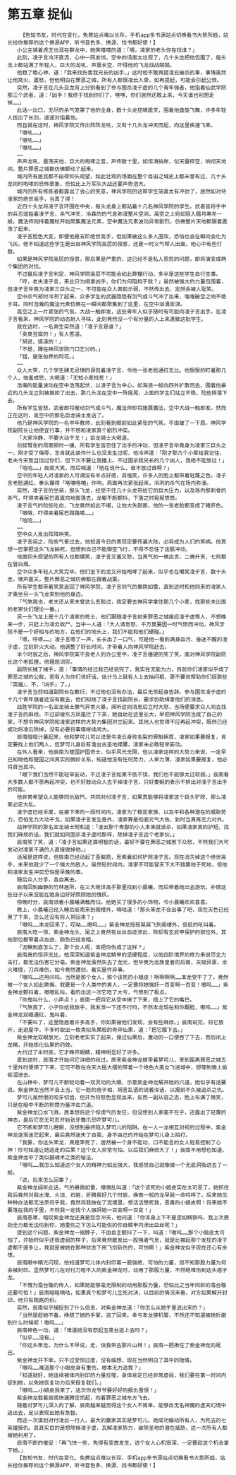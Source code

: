 # 第五章 捉仙
        【告知书友，时代在变化，免费站点难以长存，手机app多书源站点切换看书大势所趋，站长给你推荐的这个换源APP，听书音色多、换源、找书都好使！】
       小公主骑着虎王也混在群龙中，她笑嘻嘻的道：「喂，凌家的老头你在找谁？」
       此刻，凌子言冷汗直流，心中一阵发怵。空中的场面太壮观了，几十头龙把他包围了，每头龙上都站满了年轻人，巨大的龙吼，声震长空，吓得他的飞龙战战兢兢。
       他稳了稳心神，道：「我来找伤害我兄长的凶手。」这时他不敢再提凌云被杀的事，事情虽然让他窝火、震怒，但他明白在罪恶之城，所有人都恨凌云入骨，如再提起，可能会引起公愤。
       突然，凌子言在几头亚龙背上分别看到了参与围杀凌子虚的几个青年强者，他指着仙武学院那三个武者，道：「凶手！我终于找到你们了，嘿嘿，你们居然还敢上来，今天谁也别想走掉……」
       此话一出口，无尽的杀气笼罩了他的全身，数十头龙狂啸震天，围着他盘旋飞舞，许多年轻人拔出了长剑，遥遥对指着他。
       而且就在这时，神风学院又传出阵阵龙吼，又有十几头龙冲天而起，向这里疾速飞来。
       「嗷吼……」
       「嗷吼……」
       「嗷吼……」
       ……
       声声龙吼，震荡天地，巨大的咆哮之音，声传数十里，如惊涛拍岸，似天雷碎空，响彻天地间，整片罪恶之城都仿佛颤动了起来。
       城内所有居民都不由得仰头观望，如此壮观的场面在整个自由之城史上都未曾有过，几十头龙同时咆哮的恐怖景象，恐怕比上万军队大战还要声势浩大。
       城内的所有修炼者都露出了会心的笑意，神风学院的这帮学生简直太有冲劲了，居然如对待凌家的绝世高手，当真了得！
       近四十头龙将凌子言环围在中央，每头龙身上都站着十几名神风学院的学生。武者皆将手中的兵刃遥指着凌子言，杀气冲天，冷森的的气息弥漫整片空间，高空之上宛如陷入腊月寒冬一般。魔法师则持着魔杖开始聚集魔法元素，空中魔法元素波动异常剧烈，仿佛整片天地都跟着震荡了起来。
       凌子言脸色大变，即便他是五阶绝世高手，但如果被这么多人围攻，恐怕也会在瞬间会化为飞灰。他不知道这些学生是出自神风学院高层的授意，还是一时义气帮人出面，他心中有些打鼓。
       如果是神风学院高层的授意，那后果是严重的，这已经不是私人恩怨的问题，即将演变成两个集团的对抗。
       不过最后凌子言判定，神风学院高层不可能会如此莽撞行动，多半是这些学生自行生事。
       「哼，老夫凌子言，来此只为缉拿凶手，你们为何阻挡于我？」虽然被强大的力量包围着，但凌子言毕竟为凌家三巨头之一，不可能在众人面前示弱，不然传出去，定然会被人耻笑。
       空中杀气顿时冷冽了起来，众多学生的武器隐隐有剑气或斗气冲了出来，嗤嗤破空之响不绝于耳。同时浩瀚的魔法元素仿佛在一瞬间都聚集到了这里，在空中汹涌澎湃。
       高空之上一片紧张的气氛，大战一触即发，这些青年人似乎随时有可能向凌子言出手。在凌子言看来，神风学院的动态耐人寻味，此刻竟然没一个有分量的人上来遣散这批学生。
       就在这时，一名男生突然道：「凌子言是谁？」
       「卖臭豆腐的！」有人答道。
       「胡说，搓澡的！」
       「不是，蹲在神风学院门口乞讨的。」
       「错，是张伯养的阿花。」
       ……
       众人大笑，几个学生肆无忌惮的调侃着凌子言，令他一张老脸通红无比。他狠狠的盯着那几个人，恼羞成怒，大喝道：「无知小辈找死！」
       浩瀚的能量波动在空中浩荡起伏，以凌子言为中心，如海浪一般向四外扩散而去，围着他最近的几头龙立刻被推拒了出去，那几头龙在空中一阵摇晃，上面的学生们站立不稳，险些摔落下去。
       所有学生皆怒，武者即将催动剑气或斗气，魔法师即将施展魔法，空中大战一触即发。然而正在这时，高空中的那名巨龙骑士发话了。
       他乃是神风学院的一名中年教师，此刻看到眼前如此紧张的气氛，不由皱了一下眉。神风学院副院长让他便宜行事，并不想和凌家真个剧烈冲突。
       「大家冷静，不要大动干戈！」巨龙骑士大喝道。
       剑拔弩张的局面顿时一缓，所有学生皆忍住了出手的冲动，但凌子言毕竟身为凌家三巨头之一，刚才受了侮辱，怎肯就此装作什么也没发生过呢，他冷声道：「刚才那几个小辈给我记住，老夫今天暂且饶过你们，但下次不要让我撞上。不过围杀我兄长的几个凶人，我绝不能放过！」
       「哈哈……」辰南大笑，而后喊道：「他在说什么，谁不放过谁啊？」
       空中的年轻人对凌家的人可谓没有半点好感，具嗤笑，许多人的脸上都带着轻蔑之色。凌子言老脸通红，拳头攥得「咯嘣咯嘣」作响，局面再次紧张起来，冷冽的杀气在场内弥漫。
       突然，凌子言的坐骑，那头飞龙，经受不住几十头龙带给它的巨大压力，以及场内那刺骨的杀气，吓得夹着尾巴直直向地面落去，龙躯不断颤抖，下落之时晃晃悠悠。
       凌子言气的险些吐血，飞龙竟然如此不堪，让他大失颜面，他的一张老脸都变成了猪肝色。
       「嗷哦，吓得夹着尾巴跑路喽……」
       「哈哈……」
       ……
       空中众人发出阵阵哄笑。
       凌子言闻之，险些气晕过去，他知道今日的表现定要传遍大陆，必将成为人们的笑柄。他真想一巴掌把这头飞龙拍死，但想到自己不能御空飞行，不得不忍住了这股冲动。
       地面仰头观望的所有人也都爆笑，凌子言又羞又怒，当真气的一佛出世，二佛升天，七窍都在冒白烟。
       空中众多年轻人大笑完毕，他们坐下的龙又开始咆哮了起来，似乎也在嘲笑凌子言，数十头龙，啸声震天，整片罪恶之城仿佛都在跟着战栗。
       所有学生都带着笑意返回了神风学院，凌子言则气的暴跳如雷，直到这时和他同来的凌家人才乘坐另一头飞龙来到他的身边。
       「气煞我也，老夫还从来未曾这么丢脸过，我定要去神风学拿住那几个小辈，找那些未出面的老家伙们理论一番。」
       另一头飞龙上是十几个凌家的死士，他们跟随凌子言前来罪恶之城接应凌子虚等人，不想晚来一步，只赶上为凌云收尸。当中一人道：「大人请息怒，千万莫要因一时气愤而冲动，神风学院不是一个好相与的地方，在他们的地头上，我们不能和他们硬碰。」
       「嗯，呼哧……」凌子言嗯了一声，长长出了一口气，可是他一看到满身血污、昏迷不醒的凌子虚，立刻肝火大动。他调整了好长时间，才带着人向神风学院赶去。
       半个时辰之后，神风学院某不良老人的办公室中，凌子言僵硬的笑了笑，面对神风学院副院长这个老狐狸，他理屈词穷。
       副院长摊了摊手，道：「事情的经过我已经说完了，我实在无能为力，目前你们凌家似乎成了罪恶之城的公敌，若有人为你们说好话，估计马上就有人上去抽闷棍，更不要说帮助你们捉那些『英雄』，不，『凶手』了。」
       凌子言当然知道副院长在敷衍，不过他也没有办法，最后无奈起身告辞。参与围攻凌子虚的十几个青年强者还没有散去，他们知晓了凌子言找副院长，要求协助缉拿他们的消息。
       战胜学院的一名亚龙骑士脾气异常火暴，闻听这则消息后立时大怒，当场便要求众人同去找凌子言的麻烦。不过却被东方凤凰拦了下来，她自幼在这里长大，早把神风学院当成了自己的家，不想令神风学院和凌家这样的大势力集团对立起来。其他人也觉得不应再起冲突，既然已经成功将凌云除掉，没有必要将事情继续闹大。
       辰南暗暗计量起来，他和梦可儿可以说是令凌云身败名裂的罪魁祸首，凌家如果要报复，肯定要找上他们两人，但梦可儿身后有澹台古圣地撑腰，凌家未必敢轻举妄动。
       在外人看来，他辰南为楚国护国奇士，似乎风光无限，但以凌家这样的大势力来说，一定早已知晓他和楚国之间真实的微妙关系，知道他没有任何势力、人单力薄，凌家如果要报复，他必将首当其冲。
       「眼下我们当然不能轻举妄动，不过凌子言如果不依不饶，我们也不能够太过软弱。」辰南看大多数人都不愿再起冲突，也不好鼓动众人去干掉凌子言，只好委婉的表示不排出对凌子言出手的可能。
       他非常希望众人能够同仇敌忾，共同对付凌子言，如果真能够将凌家这个巨头铲除，那么凌家必定大乱。
       凌子虚已经半废，在接下来的一段时间内，凌家为了稳定家族、以及平和各种潜在的威胁势力，恐怕无力大动干戈。如果凌子言发生意外，凌家算是彻底元气大伤，到时当真再无力对外。
       战神学院的那名亚龙骑士附和道：「凌云那个卑鄙的小人本来就该杀，如果凌家真的护短、找我们麻烦的话，我们就如同围杀凌子虚时那样，除掉凌子言这个老家伙。」
       辰南笑了笑，道：「凌子言如果还算明智的话，最好不要在罪恶之城惹下众怒，不然我们大可发动对凌家不满的人直接做掉他。」
       话虽是这样说，但辰南已经动起了歪脑筋，思索着如何铲除凌子言。现在消灭掉这个绝世高手，未来他就少了一个强大的敌人。虽然短时间内，凌家不可能冒天下大不韪置他于死地，但他和凌家发生冲突恐怕是早晚的事。
       随后众人分手，各自离去。
       辰南回到幽静的竹林居所，在三大绝世高手那里找到小晨曦，而后带着她出去游玩，补偿这些日子以来没能在她身边好好照顾她的愧疚。
       傍晚时分，辰南领着小晨曦满载而归，给她买了很多的小饰物，令小晨曦欢欢喜喜。
       晚上，小晨曦已经入睡后辰南来到阁楼外，嘀咕道：「那头笨龙不会出事了吧，现在天色已经黑了下来，怎么还没有将人带回来？」
       「嗷呜……本龙回来了，哎呦……嗷呜……」紫金神龙摇摇晃晃飞到阁楼外，低低的吼叫着。
       辰南大吃一惊，紫金神龙头、尾之上竟然有丝丝血迹渗出，除却有玄武甲保护的部位外，其他部位都带着点血迹，颜色已经发暗。
       「泥鳅到底怎么了，那个女人呢，谁把你伤成了这样？」
       辰南真的惊异无比，他深深知道紫金神龙鳞甲的坚硬程度，以他四阶境界的修为来说尽全力击打，都无法伤害它分毫。紫金神龙虽然失去了龙元，但毕竟为龙族皇者的后裔，天赋异禀，水火难侵，刀兵难伤，如今竟然遭创，着实是件异事。
       「嗷呜……还用问吗，当然是那个女人，那个该死的小娘皮！啊啊啊啊……本龙受不了了，竟然被一个女人如此欺侮，我要是一个人类中的男人，一定要将她强奸一百变啊一百变！嗷呜……」紫金神龙颤抖着，嗷嗷乱叫，看的出这一次它吃了大亏，气愤到了极点。
       「你鬼叫什么，小声点！」辰南一把将它从空中揪了下来，捂上了它的嘴巴。
       「气煞我了，小子你给我放手，我发泄一下还不行吗，不然本龙现在和你翻脸，嗷呜……」紫金神龙双眼通红，鬼叫着。
       「不要叫了，这里隐居着许多高手，你如果被他们发现，会有些麻烦。」辰南说完，将它放开，走进屋中，不多时取出一枚类似朱果般的奇异仙果，道：「把它服下去。」
       紫金神龙双眼放光，立刻老老实实了起来，接过仙果后，激动的一口便吞了下去，而后闭上龙睛，开始炼化仙果的药效。
       大约过了半时辰，它才睁开眼睛，精神明显好了许多。
       直到这时，辰南才开始问它详细的经过。原来紫金神龙掳带着梦可儿，来到距离罪恶之城五十里外时便停了下来，它可不敢在白天大摇大摆的带着一个绝色大美女飞进城中，想等到晚上偷偷溜进去。
       在山林中，梦可儿不断眨动着一双灵动的大眼，示意紫金神龙解开她的穴道，她似乎有话要说。紫金神龙当然不会上当，它一脸的痞子相，胡言乱语的说着浑话，以报前不久被追杀之仇。
       梦可儿虽然恨的咬牙切齿，但并为将怒色显现出来，反而一副从容之态，脸上布满了微笑，只是在暗中不断的积攒力量冲击穴道。
       紫金神龙口水飞溅，原本想将这个俘虏气的发狂，但没想到人家毫不在乎，还露出了轻蔑的神态，最后它忍无可忍开始张牙舞爪恐吓梦可儿。
       它不断和梦可儿瞪眼，没想到最终陷入梦可儿的陷阱。在一人一龙相互对视的过程中，紫金神龙逐渐迷茫起来，最后竟然迷失了自我，身不由己的开始在梦可儿身上拍打。
       「我靠，你这头笨龙，真是笨死了，居然被一个身不能动，口不能言的女人轻易控制了心神！你可知道让她逃走的后果？这个女人非常可怕，以后我们麻烦大了！」辰南不用想也知道，紫金神龙中了类似摄魂术之类的秘法。
       「嗷呜……我怎么知道这个女人的精神力如此强大，我感觉自己就像被一个无底洞吸进去了一般。
       「说，后来怎么回事？」
       紫金神龙闻听此话，气的暴跳如雷，嗷嗷乱叫道：「这个该死的小娘皮实在太可恶了，她抓住我后竟然对我水淹、火烧、石砸，折腾我好几个时辰，换做一般的龙早就一命呜呼了。后来她见种种办法都无法奈何于我，竟然将我按在了泥塘里，想活活憋死我，恶毒的小娘皮啊！将来她不要落在我的手里，不然我一定找个人强奸她一百变啊一百变！」
       辰南恶寒，暗叹紫金神龙还真是怨念冲天，他问道：「你浑身上下不是坚如精铁吗，我上次费劲全力都无法伤到你，她重伤之下怎么可能伤的你自鳞甲内渗出血丝呢？」
       提到这个问题，紫金神龙一缩脖子，不由自主颤抖了一下，叫道：「嗷呜……那个小娘皮太可怕了，开始时似乎还很虚弱的样子，后来竟然散发出一股强者气息，就是比被起那个发狂的凌子虚都不遑多让，我就是被她在那种状态下用飞剑斩伤的，可怕啊！」紫金神龙似乎现在还心有余悸。
       辰南眼中精光闪现，他知道梦可儿体内封印着一股强绝、可怕的力量，但不知那股力量为何会被封印。显然梦可儿在对付刀枪不入的紫金神龙时，动用了那股力量，不然绝难伤到这头痞子龙。
       「不愧为澹台璇的传人，如果她能够毫无限制的动用那股力量，恐怕比之当年同龄的澹台璇还要可怕！」辰南暗暗嘀咕，如果真个和梦可儿生死对决，以目前的情况来看，对方如果解开封印，他只有跑路的份。
       突然，辰南似乎捕捉到了什么信息，对紫金神龙道：「你怎么从她手里逃出来的？」
       「当然是趁她不备，挣脱了她的手掌，逃了回来。幸亏本龙够机警，不然还不知道被她折磨到什么时候呢！嗷呜……」
       辰南神色一动，道：「难道她没有祭起玉莲台追上去吗？」
       「似乎……没有。」
       「你这头笨龙，为什么不早说，走，快我带去那片山林！」辰南一把揪住了紫金神龙的尾巴。
       紫金神龙并不笨，只不过受惊过度，没有细想，现在当然明白了其中的隐情。
       「嗷呜……难道那个小娘皮身有重伤，根本无力追我？」
       「知道就好，她连续被体内封印的力量反噬，身体肯定已经非常虚弱，我们要在第一时间内捉到她，以免她恢复功力后来报复我们。」
       「嗷呜……小娘皮我来了，这次你龙爷爷要好好的报仇雪恨！」
       紫金神龙载着辰南快速腾空而起，向着罪恶之城东方飞去。
       随着对梦可儿深入的了解，辰南越来越觉得这个女人不简单。能够自无名神魔的虚天幻境中逃出去，足以表现出她有急智。
       而这一次谋划对付凌云一行人，最大的赢家其实是梦可儿。她成功煽动所有人，为死去的七英雄报仇。其真实目的是想除掉凌子虚，瓦解凌家势力，破除圣地的潜在威胁，这一次所有人都被她利用了。
       辰南不断的催促：「再飞快一些，免得有变故发生，这个女人心机很深，一定要趁这个机会拿下她。」
       【告知书友，时代在变化，免费站点难以长存，手机app多书源站点切换看书大势所趋，站长给你推荐的这个换源APP，听书音色多、换源、找书都好使！】